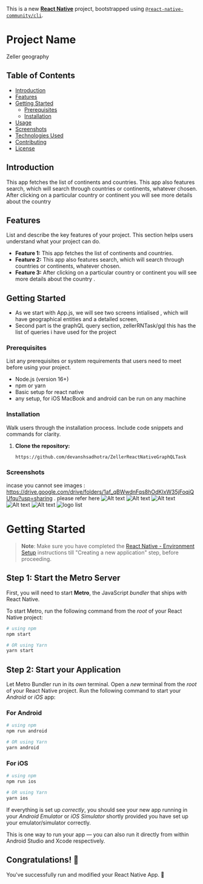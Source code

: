 This is a new [**React Native**](https://reactnative.dev) project, bootstrapped using [`@react-native-community/cli`](https://github.com/react-native-community/cli).

# Project Name

Zeller geography

## Table of Contents

- [Introduction](#introduction)
- [Features](#features)
- [Getting Started](#getting-started)
  - [Prerequisites](#prerequisites)
  - [Installation](#installation)
- [Usage](#usage)
- [Screenshots](#screenshots)
- [Technologies Used](#technologies-used)
- [Contributing](#contributing)
- [License](#license)

## Introduction

This app fetches the list of continents and countries.
This app also features search, which will search through countries or continents, whatever chosen.
After clicking on a particular country or continent you will see more details about the country
## Features

List and describe the key features of your project. This section helps users understand what your project can do.

- **Feature 1:** This app fetches the list of continents and countries.
- **Feature 2:** This app also features search, which will search through countries or continents, whatever chosen.
- **Feature 3:** After clicking on a particular country or continent you will see more details about the country
.

## Getting Started

- As we start with App.js,  we will see two screens intialised , which will have geographical entities and a detailed screen, 
- Second part is the graphQL query section, zellerRNTask/gql this has the list of queries i have used for the project

### Prerequisites

List any prerequisites or system requirements that users need to meet before using your project.

- Node.js (version 16+)
- npm or yarn
- Basic setup for react native
-  any setup, for iOS MacBook and android can be run on any machine

### Installation

Walk users through the installation process. Include code snippets and commands for clarity.

1. **Clone the repository:**

   ```https://github.com/devanshsadhotra/ZellerReactNativeGraphQLTask```


### Screenshots 
incase you cannot see images : https://drive.google.com/drive/folders/1af_qBWwdnFqs8hOdKIxW35jFoqiQUfqu?usp=sharing . please refer here
![Alt text](https://drive.google.com/file/d/1u4igRsyVb_st18lf797Ca1uNRYhOg97d/view?usp=drive_link)
![Alt text](https://drive.google.com/file/d/1qmvIFEQGBOEiJoiw_00SFZ1DboTbCZqG/view?usp=drive_link)
![Alt text](https://drive.google.com/file/d/1SGp73KD-xOGZuVWkxAAlZNvsoTUtGJiC/view?usp=drive_link)
![Alt text](https://drive.google.com/file/d/11cZapTOhlnWSlt-uY3SmFBMy0o0gXHqq/view?usp=drive_link)
![Alt text](https://drive.google.com/file/d/1Dj8C6LY8wuElALvuLuVM4-K7Hd-I4uAJ/view?usp=drive_link)
![logo list](https://drive.google.com/file/d/1G6Lb9_1RngpUlRwckIsHeqbiCrpZYGU8/view?usp=drive_link)


# Getting Started

>**Note**: Make sure you have completed the [React Native - Environment Setup](https://reactnative.dev/docs/environment-setup) instructions till "Creating a new application" step, before proceeding.

## Step 1: Start the Metro Server

First, you will need to start **Metro**, the JavaScript _bundler_ that ships _with_ React Native.

To start Metro, run the following command from the _root_ of your React Native project:

```bash
# using npm
npm start

# OR using Yarn
yarn start
```

## Step 2: Start your Application

Let Metro Bundler run in its _own_ terminal. Open a _new_ terminal from the _root_ of your React Native project. Run the following command to start your _Android_ or _iOS_ app:

### For Android

```bash
# using npm
npm run android

# OR using Yarn
yarn android
```

### For iOS

```bash
# using npm
npm run ios

# OR using Yarn
yarn ios
```

If everything is set up _correctly_, you should see your new app running in your _Android Emulator_ or _iOS Simulator_ shortly provided you have set up your emulator/simulator correctly.

This is one way to run your app — you can also run it directly from within Android Studio and Xcode respectively.



## Congratulations! :tada:

You've successfully run and modified your React Native App. :partying_face:

